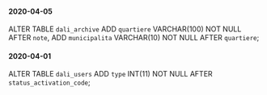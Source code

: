#### 2020-04-05
ALTER TABLE `dali_archive` ADD `quartiere` VARCHAR(100) NOT NULL AFTER `note`, ADD `municipalita` VARCHAR(10) NOT NULL AFTER `quartiere`;


#### 2020-04-01
ALTER TABLE `dali_users` ADD `type` INT(11) NOT NULL AFTER `status_activation_code`;
